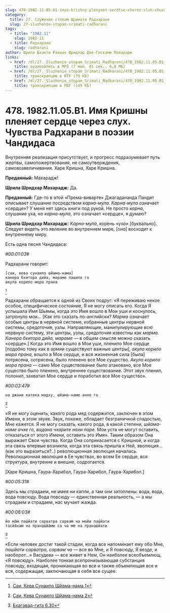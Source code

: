 ```yaml
---
slug: 478-1982-11-05-b1-imya-krishny-plenyaet-serdtse-cherez-sluh-chuvstva-radharani-v-poezii-chandidasa
category:
  title: 27. Служение стопам Шримати Радхарани
  slug: 27-sluzhenie-stopam-srimati-radharani
tags:
  - title: "1982.11"
    slug: 1982-11
  - title: Радхарани
    slug: radharani
author: Шрила Бхакти Ракшак Шридхар Дев-Госвами Махарадж
links:
  - href: /dl/27._Sluzhenie_stopam_Srimati_Radharani/478_1982.11.05.B1_SridharMj_Imja_Krishny_plenjaet_serdce_cherez_sluh__Chuvstva_Radharani_v_pojezii_Chandidasa.mp3
    title: аудиозапись в MP3 (7 мин. 01 сек., 6,8 МБ)
  - href: /dl/27._Sluzhenie_stopam_Srimati_Radharani/478_1982.11.05.B1_SridharMj_Imja_Krishny_plenjaet_serdce_cherez_sluh__Chuvstva_Radharani_v_pojezii_Chandidasa.rtf
    title: транскрипцию в RTF (79 КБ)
  - href: /dl/27._Sluzhenie_stopam_Srimati_Radharani/478_1982.11.05.B1_SridharMj_Imja_Krishny_plenjaet_serdce_cherez_sluh__Chuvstva_Radharani_v_pojezii_Chandidasa.pdf
    title: транскрипцию в PDF (149 КБ)
---
```


# 478. 1982.11.05.B1. Имя Кришны пленяет сердце через слух. Чувства Радхарани в поэзии Чандидаса

Внутренняя реализация присутствует, и прогресс подразумевает путь жертвы, самопожертвования, не самоутверждения, самовозвеличивания. Харе Кришна, Харе Кришна.

**Преданный:** Махарадж!

**Шрила Шридхар Махарадж:** Да.

**Преданный:** Где-то в этой «Према-виварте» Джагадананда Пандит описывает слушание посредством *карна-мула*. *Карна-мула* означает «сердце»? У меня нет здесь книги под рукой. Не просто *карна*, слушание уха, но *карна-мула*, это означает «сердце», я думаю?

**Шрила Шридхар Махарадж:** *Карна-мула*, корень «ухо» [буквально]. Следует видеть это явление во внутреннем мире, [оно] восходит к внутреннему миру.

Есть одна песня Чандидаса:

*#00:01:03#*

Радхарани говорит:

    [саи, кева сунаило шйама-нама]
    канера бхитора дийа, мараме пашило го
    акула корило мора прана
[^_ftn1]

Радхарани обращается к одной из Своих подруг: «Я переживаю некое особое, специфическое состояние, Я не могу описать его. Когда Я услышала Имя Шьямы, когда это Имя вошло в Мои уши и коснулось, затронуло мои… [Как это сказать по-английски? *Марма* означает особые центры в нервной системе, избранные центры нервной системы, средоточия, узлы. Направляющие, манипулирующие всю нервную систему, эти центры, узлы, средоточия известны как *марма. Канера бхитора дийа, мараме* — в общем смысле можно сказать «сердце».] Когда это Имя вошло в Мои уши, пленило Мое сердце [подобно тому как в армии существуют важные центры], *акула корило мора прана*, вошло в Мое сердце, и вся жизненная сила [была] потрясена, сотрясена, было пленено все Мое существо. *Акула корило мора прана* — само Мое существование было атаковано, все Мое существо было пленено, внутреннее существование. Этот звук пленил, полонил, захватил Мое сердце и поработил все Мое существо».

*#00:03:47#*

    на джани катека мадху, шйама-наме ачхе го
[^_ftn2]

«Я не могу оценить, какого рода мед содержится, заключен в этом Имени, в этом звуке. Звук, похоже, обладает безграничной сладостью, Мне кажется. Я не могу сказать, какого рода, в какой степени, *шйама-наме ачхе го, вадана чхарите нахи паре.* Мои уста не могут оставить, отказаться от этого Имени, оставить это Имя». Таким образом Она выражает Свои чувства. Когда Она соприкасается с Кришной, и когда эта связь впервые возникла, когда эта связь пришла к Ней, эволюция… (как это выразиться?..) революционная эволюция началась. Революционная эволюция в Ее чувствах, во всем Ее сердце, вся структура, внутренне и внешне, содрогается.

[Харе Кришна, Гаура-Харибол, Гаура-Харибол, Гаура-Харибол.]

*#00:05:31#*

Здесь мы страдаем, не имея ни капли, а там они затоплены: вода, вода, вода повсюду. Вода повсюду — единственная реальность, — а мы страдаем и страдаем, нас мучает жажда.

*#00:06:03#*

    йо ма̄м̇ паш́йати сарватра сарвам̇ ча майи паш́йати
    тасйа̄хам̇ на пран̣аш́йа̄ми са ча ме на пран̣аш́йати
[^_ftn3]

«Если человек достиг такой стадии, когда все напоминает ему обо Мне, *паш́йати сарватра*, *сарвам̇ ча* — все во Мне, и Я повсюду, Я везде, и наоборот…» Васудева — все живет в Нем, Он наиболее всеобъемлющ. «Я повсюду». Наиболее тонкая всепронизывающая субстанция повсюду, входящая, проникающая во все и также объемлющая все и вся, содержащая, заключающая в себя все сущее.



[^_ftn1]: [Саи, Кева Сунаило Шйама-нама 1](../notes/sai-keva-sunailo-shjama-nama/sai-keva-sunailo-shjama-nama-1.md)

[^_ftn2]: [Саи, Кева Сунаило Шйама-нама 2](../notes/sai-keva-sunailo-shjama-nama/sai-keva-sunailo-shjama-nama-2.md)

[^_ftn3]: [Бхагавад-гита 6.30](../notes/bhagavad-gita/bhagavad-gita-6-30.md)
